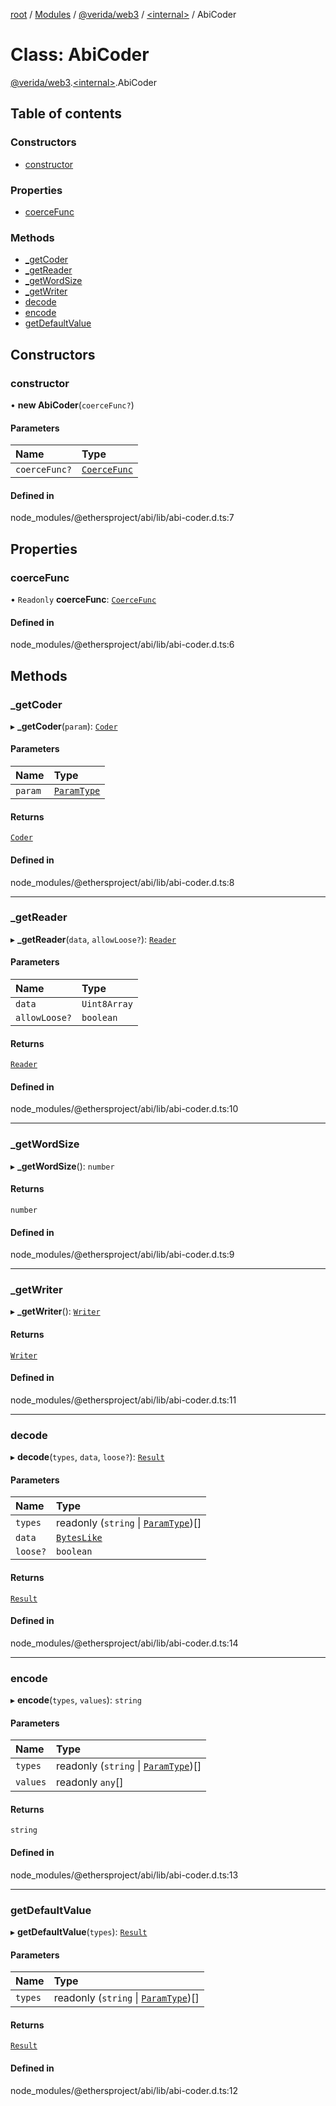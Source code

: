 [root](../README.md) / [Modules](../modules.md) / [@verida/web3](../modules/verida_web3.md) / [<internal\>](../modules/verida_web3._internal_.md) / AbiCoder

# Class: AbiCoder

[@verida/web3](../modules/verida_web3.md).[<internal\>](../modules/verida_web3._internal_.md).AbiCoder

## Table of contents

### Constructors

- [constructor](verida_web3._internal_.AbiCoder.md#constructor)

### Properties

- [coerceFunc](verida_web3._internal_.AbiCoder.md#coercefunc)

### Methods

- [\_getCoder](verida_web3._internal_.AbiCoder.md#_getcoder)
- [\_getReader](verida_web3._internal_.AbiCoder.md#_getreader)
- [\_getWordSize](verida_web3._internal_.AbiCoder.md#_getwordsize)
- [\_getWriter](verida_web3._internal_.AbiCoder.md#_getwriter)
- [decode](verida_web3._internal_.AbiCoder.md#decode)
- [encode](verida_web3._internal_.AbiCoder.md#encode)
- [getDefaultValue](verida_web3._internal_.AbiCoder.md#getdefaultvalue)

## Constructors

### constructor

• **new AbiCoder**(`coerceFunc?`)

#### Parameters

| Name | Type |
| :------ | :------ |
| `coerceFunc?` | [`CoerceFunc`](../modules/verida_web3._internal_.md#coercefunc) |

#### Defined in

node_modules/@ethersproject/abi/lib/abi-coder.d.ts:7

## Properties

### coerceFunc

• `Readonly` **coerceFunc**: [`CoerceFunc`](../modules/verida_web3._internal_.md#coercefunc)

#### Defined in

node_modules/@ethersproject/abi/lib/abi-coder.d.ts:6

## Methods

### \_getCoder

▸ **_getCoder**(`param`): [`Coder`](verida_web3._internal_.Coder.md)

#### Parameters

| Name | Type |
| :------ | :------ |
| `param` | [`ParamType`](verida_web3._internal_.ParamType.md) |

#### Returns

[`Coder`](verida_web3._internal_.Coder.md)

#### Defined in

node_modules/@ethersproject/abi/lib/abi-coder.d.ts:8

___

### \_getReader

▸ **_getReader**(`data`, `allowLoose?`): [`Reader`](verida_web3._internal_.Reader.md)

#### Parameters

| Name | Type |
| :------ | :------ |
| `data` | `Uint8Array` |
| `allowLoose?` | `boolean` |

#### Returns

[`Reader`](verida_web3._internal_.Reader.md)

#### Defined in

node_modules/@ethersproject/abi/lib/abi-coder.d.ts:10

___

### \_getWordSize

▸ **_getWordSize**(): `number`

#### Returns

`number`

#### Defined in

node_modules/@ethersproject/abi/lib/abi-coder.d.ts:9

___

### \_getWriter

▸ **_getWriter**(): [`Writer`](verida_web3._internal_.Writer.md)

#### Returns

[`Writer`](verida_web3._internal_.Writer.md)

#### Defined in

node_modules/@ethersproject/abi/lib/abi-coder.d.ts:11

___

### decode

▸ **decode**(`types`, `data`, `loose?`): [`Result`](../interfaces/verida_web3._internal_.Result.md)

#### Parameters

| Name | Type |
| :------ | :------ |
| `types` | readonly (`string` \| [`ParamType`](verida_web3._internal_.ParamType.md))[] |
| `data` | [`BytesLike`](../modules/verida_web3._internal_.md#byteslike) |
| `loose?` | `boolean` |

#### Returns

[`Result`](../interfaces/verida_web3._internal_.Result.md)

#### Defined in

node_modules/@ethersproject/abi/lib/abi-coder.d.ts:14

___

### encode

▸ **encode**(`types`, `values`): `string`

#### Parameters

| Name | Type |
| :------ | :------ |
| `types` | readonly (`string` \| [`ParamType`](verida_web3._internal_.ParamType.md))[] |
| `values` | readonly `any`[] |

#### Returns

`string`

#### Defined in

node_modules/@ethersproject/abi/lib/abi-coder.d.ts:13

___

### getDefaultValue

▸ **getDefaultValue**(`types`): [`Result`](../interfaces/verida_web3._internal_.Result.md)

#### Parameters

| Name | Type |
| :------ | :------ |
| `types` | readonly (`string` \| [`ParamType`](verida_web3._internal_.ParamType.md))[] |

#### Returns

[`Result`](../interfaces/verida_web3._internal_.Result.md)

#### Defined in

node_modules/@ethersproject/abi/lib/abi-coder.d.ts:12
